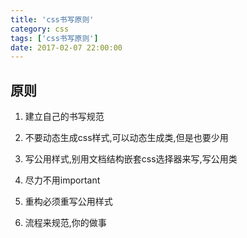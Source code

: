 ```yaml
---
title: 'css书写原则'
category: css 
tags: ['css书写原则']
date: 2017-02-07 22:00:00
---
```



## 原则
1. 建立自己的书写规范

2. 不要动态生成css样式,可以动态生成类,但是也要少用

3. 写公用样式,别用文档结构嵌套css选择器来写,写公用类

4. 尽力不用important

5. 重构必须重写公用样式

6. 流程来规范,你的做事







